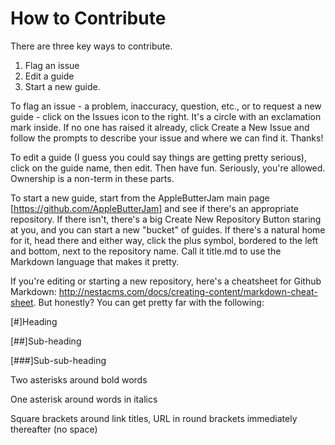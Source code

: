 How to Contribute
=================

There are three key ways to contribute.

1. Flag an issue
2. Edit a guide
3. Start a new guide.

To flag an issue - a problem, inaccuracy, question, etc., or to request a new guide - click on the Issues icon to the right. It's a circle with an exclamation mark inside. If no one has raised it already, click Create a New Issue and follow the prompts to describe your issue and where we can find it. Thanks!

To edit a guide (I guess you could say things are getting pretty serious), click on the guide name, then edit. Then have fun. Seriously, you're allowed. Ownership is a non-term in these parts.

To start a new guide, start from the AppleButterJam main page [https://github.com/AppleButterJam] and see if there's an appropriate repository. If there isn't, there's a big Create New Repository Button staring at you, and you can start a new "bucket" of guides. If there's a natural home for it, head there and either way, click the plus symbol, bordered to the left and bottom, next to the repository name. Call it title.md to use the Markdown language that makes it pretty.

If you're editing or starting a new repository, here's a cheatsheet for Github Markdown: http://nestacms.com/docs/creating-content/markdown-cheat-sheet. But honestly? You can get pretty far with the following:

[#]Heading

[##]Sub-heading

[###]Sub-sub-heading


Two asterisks around bold words

One asterisk around words in italics

Square brackets around link titles, URL in round brackets immediately thereafter (no space)
